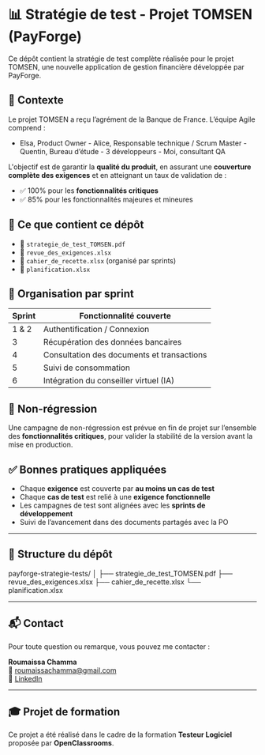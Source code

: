 # 📊 Stratégie de test - Projet TOMSEN (PayForge)

Ce dépôt contient la stratégie de test complète réalisée pour le projet TOMSEN, une nouvelle application de gestion financière développée par PayForge.

## 🏢 Contexte

Le projet TOMSEN a reçu l’agrément de la Banque de France. L’équipe Agile comprend :

- Elsa, Product Owner - Alice, Responsable technique / Scrum Master - Quentin, Bureau d’étude - 3 développeurs - Moi, consultant QA

L'objectif est de garantir la **qualité du produit**, en assurant une **couverture complète des exigences** et en atteignant un taux de validation de :
- ✅ 100% pour les **fonctionnalités critiques**
- ✅ 85% pour les fonctionnalités majeures et mineures

## 🧪 Ce que contient ce dépôt

- 📄 `strategie_de_test_TOMSEN.pdf`  
- 📄 `revue_des_exigences.xlsx`  
- 📄 `cahier_de_recette.xlsx` (organisé par sprints)
- 📄 `planification.xlsx`

## 🚀 Organisation par sprint

| Sprint | Fonctionnalité couverte                        |
|--------|-----------------------------------------------|
| 1 & 2  | Authentification / Connexion                  |
| 3      | Récupération des données bancaires            |
| 4      | Consultation des documents et transactions    |
| 5      | Suivi de consommation                         |
| 6      | Intégration du conseiller virtuel (IA)        |

## 🔁 Non-régression

Une campagne de non-régression est prévue en fin de projet sur l’ensemble des **fonctionnalités critiques**, pour valider la stabilité de la version avant la mise en production.

## ✅ Bonnes pratiques appliquées

- Chaque **exigence** est couverte par **au moins un cas de test**
- Chaque **cas de test** est relié à une **exigence fonctionnelle**
- Les campagnes de test sont alignées avec les **sprints de développement**
- Suivi de l’avancement dans des documents partagés avec la PO

---

## 📂 Structure du dépôt
payforge-strategie-tests/
│
├── strategie_de_test_TOMSEN.pdf
├── revue_des_exigences.xlsx
├── cahier_de_recette.xlsx
└── planification.xlsx


---

## 📬 Contact

Pour toute question ou remarque, vous pouvez me contacter :

**Roumaissa Chamma**  
📧 roumaissachamma@gmail.com  
🔗 [LinkedIn](https://www.linkedin.com/in/roumaissa-chamma/)

---

## 🎓 Projet de formation

Ce projet a été réalisé dans le cadre de la formation **Testeur Logiciel** proposée par **OpenClassrooms**.



